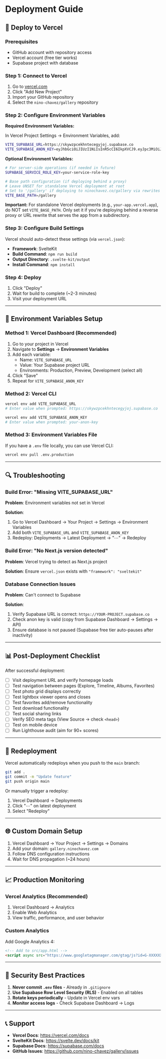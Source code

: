 # Deployment Guide

## 🚀 Deploy to Vercel

### Prerequisites
- GitHub account with repository access
- Vercel account (free tier works)
- Supabase project with database

### Step 1: Connect to Vercel

1. Go to [vercel.com](https://vercel.com)
2. Click "Add New Project"
3. Import your GitHub repository
4. Select the `nino-chavez/gallery` repository

### Step 2: Configure Environment Variables

**Required Environment Variables:**

In Vercel Project Settings → Environment Variables, add:

```bash
VITE_SUPABASE_URL=https://skywzpcekhntecegyjoj.supabase.co
VITE_SUPABASE_ANON_KEY=eyJhbGciOiJIUzI1NiIsInR5cCI6IkpXVCJ9.eyJpc3MiOiJzdXBhYmFzZSIsInJlZiI6InNreXd6cGNla2hudGVjZWd5am9qIiwicm9sZSI6ImFub24iLCJpYXQiOjE3NjA0NjUwNzUsImV4cCI6MjA3NjA0MTA3NX0.XAmv9k6nsqYv8dqFBSkhWd2OX7ZTHprpRLQKFrc-S7Y
```

**Optional Environment Variables:**

```bash
# For server-side operations (if needed in future)
SUPABASE_SERVICE_ROLE_KEY=your-service-role-key

# Base path configuration (if deploying behind a proxy)
# Leave UNSET for standalone Vercel deployment at root
# Set to '/gallery' if deploying to ninochavez.co/gallery via rewrites
VITE_BASE_PATH=/gallery
```

**Important:** For standalone Vercel deployments (e.g., `your-app.vercel.app`), do NOT set `VITE_BASE_PATH`. Only set it if you're deploying behind a reverse proxy or URL rewrite that serves the app from a subdirectory.

### Step 3: Configure Build Settings

Vercel should auto-detect these settings (via `vercel.json`):

- **Framework**: SvelteKit
- **Build Command**: `npm run build`
- **Output Directory**: `.svelte-kit/output`
- **Install Command**: `npm install`

### Step 4: Deploy

1. Click "Deploy"
2. Wait for build to complete (~2-3 minutes)
3. Visit your deployment URL

---

## 🔧 Environment Variables Setup

### Method 1: Vercel Dashboard (Recommended)

1. Go to your project in Vercel
2. Navigate to **Settings** → **Environment Variables**
3. Add each variable:
   - Name: `VITE_SUPABASE_URL`
   - Value: Your Supabase project URL
   - Environments: Production, Preview, Development (select all)
4. Click "Save"
5. Repeat for `VITE_SUPABASE_ANON_KEY`

### Method 2: Vercel CLI

```bash
vercel env add VITE_SUPABASE_URL
# Enter value when prompted: https://skywzpcekhntecegyjoj.supabase.co

vercel env add VITE_SUPABASE_ANON_KEY
# Enter value when prompted: your-anon-key
```

### Method 3: Environment Variables File

If you have a `.env` file locally, you can use Vercel CLI:

```bash
vercel env pull .env.production
```

---

## 🔍 Troubleshooting

### Build Error: "Missing VITE_SUPABASE_URL"

**Problem**: Environment variables not set in Vercel

**Solution**:
1. Go to Vercel Dashboard → Your Project → Settings → Environment Variables
2. Add both `VITE_SUPABASE_URL` and `VITE_SUPABASE_ANON_KEY`
3. Redeploy: Deployments → Latest Deployment → "⋯" → Redeploy

### Build Error: "No Next.js version detected"

**Problem**: Vercel trying to detect as Next.js project

**Solution**: Ensure `vercel.json` exists with `"framework": "sveltekit"`

### Database Connection Issues

**Problem**: Can't connect to Supabase

**Solution**:
1. Verify Supabase URL is correct: `https://YOUR-PROJECT.supabase.co`
2. Check anon key is valid (copy from Supabase Dashboard → Settings → API)
3. Ensure database is not paused (Supabase free tier auto-pauses after inactivity)

---

## 📊 Post-Deployment Checklist

After successful deployment:

- [ ] Visit deployment URL and verify homepage loads
- [ ] Test navigation between pages (Explore, Timeline, Albums, Favorites)
- [ ] Test photo grid displays correctly
- [ ] Test lightbox viewer opens and closes
- [ ] Test favorites add/remove functionality
- [ ] Test download functionality
- [ ] Test social sharing links
- [ ] Verify SEO meta tags (View Source → check `<head>`)
- [ ] Test on mobile device
- [ ] Run Lighthouse audit (aim for 90+ scores)

---

## 🔄 Redeployment

Vercel automatically redeploys when you push to the `main` branch:

```bash
git add .
git commit -m "Update feature"
git push origin main
```

Or manually trigger a redeploy:
1. Vercel Dashboard → Deployments
2. Click "⋯" on latest deployment
3. Select "Redeploy"

---

## 🌐 Custom Domain Setup

1. Vercel Dashboard → Your Project → Settings → Domains
2. Add your domain: `gallery.ninochavez.com`
3. Follow DNS configuration instructions
4. Wait for DNS propagation (~24 hours)

---

## 📈 Production Monitoring

### Vercel Analytics (Recommended)

1. Vercel Dashboard → Analytics
2. Enable Web Analytics
3. View traffic, performance, and user behavior

### Custom Analytics

Add Google Analytics 4:

```html
<!-- Add to src/app.html -->
<script async src="https://www.googletagmanager.com/gtag/js?id=G-XXXXXXXXXX"></script>
```

---

## 🔐 Security Best Practices

1. **Never commit `.env` files** - Already in `.gitignore`
2. **Use Supabase Row Level Security (RLS)** - Enabled on all tables
3. **Rotate keys periodically** - Update in Vercel env vars
4. **Monitor access logs** - Check Supabase Dashboard → Logs

---

## 📞 Support

- **Vercel Docs**: https://vercel.com/docs
- **SvelteKit Docs**: https://svelte.dev/docs/kit
- **Supabase Docs**: https://supabase.com/docs
- **GitHub Issues**: https://github.com/nino-chavez/gallery/issues
